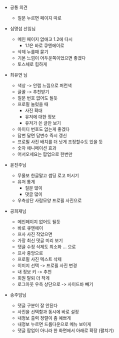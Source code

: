 - 공통 의견
    - 질문 누르면 페이지 따로

- 심명섭 선임님
    - 메인 페이지 없애고 1.2에 다시
        - 1.1은 바로 큐엔에이로
    - 삭제 누를때 묻기
    - 기본 느낌이 어두운쪽이었으면 좋겠다
    - 토스체로 힙하게
- 최유연 님
    - 색상 -> 안랩 느낌으로 퍼런색
    - 글꼴 -> 추천받기
    - 질문 번호 없어도 될듯
    - 프로필 눌렀을 때
        - 사진 확대
        - 유저에 대한 정보
        - 유저가 쓴 글만 보기
    - 아이디 번호도 없는게 좋겠다
    - 답변 달면 답변수 즉시 갱신
    - 프로필 사진 배치를 더 낫게 조정할수도 있을 듯
    - 숫자 애니메이션 효과
    - 어서오세요는 팝업으로 한번만
- 윤진주님
    - 무물보 한글말고 썸딩 로고 머시기
    - 유저 통계
        - 질문 많이
        - 댓글 많이
    - 우측상단 사람모양 프로필 사진으로
- 공희재님
    - 메인페이지 없어도 될듯
    - 바로 큐엔에이
    - 프사 사진 작았으면
    - 가장 최신 댓글 미리 보기
    - 댓글 수정 삭제도 최소화 ... 으로
    - 프사 중앙으로
    - 프로필 사진 텍스트 삭제
    - 이미지 선택 -> 프로필 사진 변경
    - 내 정보 키 -> 추천
    - 회원 탈퇴 더 작게
    - 로그아웃 우측 상단으로 -> 사이드바 빼기
- 송주임님
    - 댓글 구분이 잘 안된다
    - 사진을 선택함과 동시에 바로 설정
    - 내정보 출력 정렬이 좀 예쁘게
    - 내정보 누르면 드롭다운으로 메뉴 보이게
    - 댓글 팝업이 아니라 한 화면에서 아래로 확장 (펼치기)